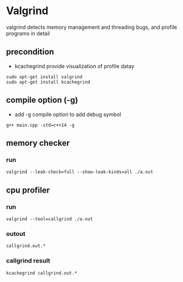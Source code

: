 # Valgrind
valgrind detects memory management and threading bugs, and profile programs in detail

## precondition
* kcachegrind provide visualization of profile datay
```
sudo apt-get install valgrind
sudo apt-get install kcachegrind
```

## compile option (-g)
+ add -g compile option to add debug symbol
```
g++ main.cpp -std=c++14 -g
```

## memory checker
### run
```
valgrind --leak-check=full --show-leak-kinds=all ./a.out
```

## cpu profiler
### run
```
valgrind --tool=callgrind ./a.out
```

### outout
```
callgrind.out.*
```

### callgrind result
```
kcachegrind callgrind.out.*
```
